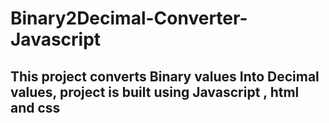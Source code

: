 # Binary2Decimal-Converter-Javascript

## This project converts Binary values Into Decimal values, project is built using Javascript , html and css
